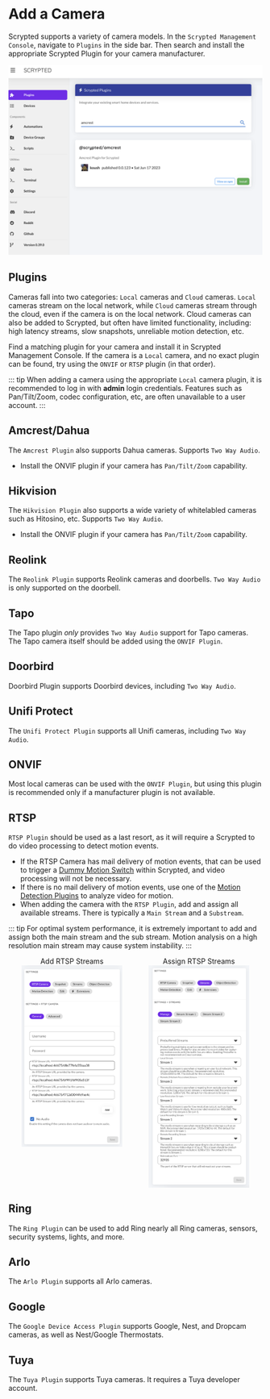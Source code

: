 <script setup lang="ts"> 
import { onMounted } from 'vue';
import mediumZoom from 'medium-zoom';

onMounted(() => {
  mediumZoom('[data-zoomable]', { background: 'var(--vp-c-bg)' });
});

</script>

<style>
.medium-zoom-overlay {
  z-index: 20;
}

.medium-zoom-image {
  z-index: 21;
}
</style>


# Add a Camera

Scrypted supports a variety of camera models. In the `Scrypted Management Console`, navigate to `Plugins` in the side bar. Then search and install the appropriate Scrypted Plugin for your camera manufacturer.

![image](/img/install-plugin.png)

## Plugins

Cameras fall into two categories: `Local` cameras and `Cloud` cameras. `Local` cameras stream on the local network, while `Cloud` cameras stream through the cloud, even if the camera is on the local network.  Cloud cameras can also be added to Scrypted, but often have limited functionality, including: high latency streams, slow snapshots, unreliable motion detection, etc.

Find a matching plugin for your camera and install it in Scrypted Management Console. If the camera is a `Local` camera, and no exact plugin can be found, try using the `ONVIF` or `RTSP` plugin (in that order).

::: tip
When adding a camera using the appropriate `Local` camera plugin, it is recommended to log in with **admin** login credentials. Features such as Pan/Tilt/Zoom, codec configuration, etc, are often unavailable to a user account.
:::

## Amcrest/Dahua

The `Amcrest Plugin` also supports Dahua cameras. Supports `Two Way Audio`.
* Install the ONVIF plugin if your camera has `Pan/Tilt/Zoom` capability.

## Hikvision

The `Hikvision Plugin` also supports a wide variety of whitelabled cameras such as Hitosino, etc. Supports `Two Way Audio`.
* Install the ONVIF plugin if your camera has `Pan/Tilt/Zoom` capability.

## Reolink

The `Reolink Plugin` supports Reolink cameras and doorbells. `Two Way Audio` is only supported on the doorbell.

## Tapo

The Tapo plugin *only* provides `Two Way Audio` support for Tapo cameras. The Tapo camera itself should be added using the `ONVIF Plugin`.

## Doorbird

Doorbird Plugin supports Doorbird devices, including `Two Way Audio`.

## Unifi Protect

The `Unifi Protect Plugin` supports all Unifi cameras, including `Two Way Audio`.

## ONVIF

Most local cameras can be used with the `ONVIF Plugin`, but using this plugin is recommended only if a manufacturer plugin is not available.

## RTSP

`RTSP Plugin` should be used as a last resort, as it will require a Scrypted to do video processing to detect motion events.

* If the RTSP Camera has mail delivery of motion events, that can be used to trigger a [Dummy Motion Switch](/detection/dummy-detection) within Scrypted, and video processing will not be necessary.
* If there is no mail delivery of motion events, use one of the [Motion Detection Plugins](/detection/motion-detection) to analyze video for motion.
* When adding the camera with the `RTSP Plugin`, add and assign all available streams. There is typically a `Main Stream` and a `Substream`.

::: tip
For optimal system performance, it is extremely important to add and assign both the main stream and the sub stream. Motion analysis on a high resolution main stream may cause system instability.
:::


<div style="width: 100%; display: flex; flex-direction: row;">

<div style="display: flex; flex-direction: column; align-items: center; flex: 1;">
Add RTSP Streams
<img src="/img/add-streams.png" width="200" data-zoomable="true" >
</div>


<div style="display: flex; flex-direction: column; align-items: center; flex: 1;">
Assign RTSP Streams
<img src="/img/assign-streams.png" width="200" data-zoomable="true">
</div>

</div>

## Ring

The `Ring Plugin` can be used to add Ring nearly all Ring cameras, sensors, security systems, lights, and more.

## Arlo

The `Arlo Plugin` supports all Arlo cameras.

## Google

The `Google Device Access Plugin` supports Google, Nest, and Dropcam cameras, as well as Nest/Google Thermostats.

## Tuya

The `Tuya Plugin` supports Tuya cameras. It requires a Tuya developer account.
